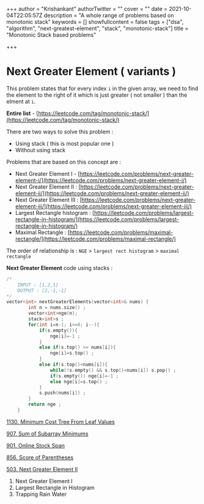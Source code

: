 +++
author = "Krishankant"
authorTwitter = ""
cover = ""
date = 2021-10-04T22:05:57Z
description = "A whole range of problems based on monotonic stack"
keywords = []
showfullcontent = false
tags = ["dsa", "algorithm", "next-greatest-element", "stack", "monotonic-stack"]
title = "Monotonic Stack based problems"

+++
# Next Greater Element ( variants )

This problem states that for every index `i` in the given array, we need to find the element to the right of it which is just greater ( not smaller ) than the elment at `i`.

**Entire list** - [https://leetcode.com/tag/monotonic-stack/](https://leetcode.com/tag/monotonic-stack/)

There are two ways to solve this problem  :

* Using stack ( this is most popular one )
* Without using stack

Problems that are based on this concept are :

* Next Greater Element I - [https://leetcode.com/problems/next-greater-element-i/](https://leetcode.com/problems/next-greater-element-i/)
* Next Greater Element II : [https://leetcode.com/problems/next-greater-element-ii/](https://leetcode.com/problems/next-greater-element-ii/)
* Next Greater Element III :  [https://leetcode.com/problems/next-greater-element-iii/](https://leetcode.com/problems/next-greater-element-iii/)
* Largest Rectangle histogram : [https://leetcode.com/problems/largest-rectangle-in-histogram/](https://leetcode.com/problems/largest-rectangle-in-histogram/)
* Maximal Rectangle : [https://leetcode.com/problems/maximal-rectangle/](https://leetcode.com/problems/maximal-rectangle/)

The order of relationship is : `NGE` > `largest rect histogram` > `maximal rectangle`

**Next Greater Element** code using stacks :

```cpp
/*
	INPUT : [1,2,1]
	OUTPUT : [2,-1,-1]
*/
vector<int> nextGreaterElements(vector<int>& nums) {
        int n = nums.size() ;
        vector<int>nge(n);
        stack<int>s ;
        for(int i=n-1; i>=0; i--){
            if(s.empty()){
                nge[i]=-1 ;
            }
            else if(s.top() >= nums[i]){
                nge[i]=s.top() ;
            }
            else if(s.top()<nums[i]){
                while(!s.empty() && s.top()<nums[i]) s.pop() ;
                if(s.empty()) nge[i]=-1 ;
                else nge[i]=s.top() ;
            }
            s.push(nums[i]) ;
        }
        return nge ; 
    }
```

[1130. Minimum Cost Tree From Leaf Values](https://leetcode.com/problems/minimum-cost-tree-from-leaf-values/discuss/339959/One-Pass-O(N)-Time-and-Space)

[907. Sum of Subarray Minimums](https://leetcode.com/problems/sum-of-subarray-minimums/discuss/170750/C++JavaPython-Stack-Solution)

[901. Online Stock Span](https://leetcode.com/problems/online-stock-span/discuss/168311/C++JavaPython-O(1))

[856. Score of Parentheses](https://leetcode.com/problems/score-of-parentheses/discuss/141777/C++JavaPython-O(1)-Space)

[503. Next Greater Element II](https://leetcode.com/problems/next-greater-element-ii/discuss/98270/JavaC++Python-Loop-Twice)

1. Next Greater Element I
2. Largest Rectangle in Histogram
3. Trapping Rain Water